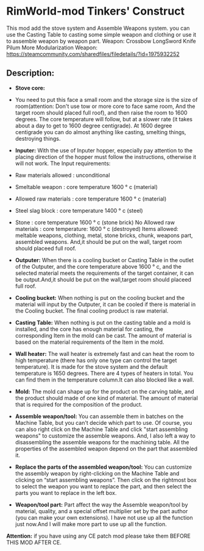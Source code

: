 # RimWorld-mod Tinkers' Construct
This mod add the stove system and Assemble Weapons system. you can use the Casting Table to casting some simple weapon and clothing or use it to assemble weapon by weapon part.
Weapon:
Crossbow
LongSword
Knife
Pilum
More Modularization Weapon:
https://steamcommunity.com/sharedfiles/filedetails/?id=1975932252


## Description:

- **Stove core:**
- You need to put this face a small room and the storage size is the size of room(attention: Don't use tow or more core to face same room, And the target room should placed full roof), and then raise the room to 1600 degrees. The core temperature will follow, but at a slower rate (it takes about a day to get to 1600 degree centigrade). At 1600 degree centigrade you can do almost anything like casting, smelting things, destroying things.

- **Inputer:**
With the use of Inputer hopper, especially pay attention to the placing direction of the hopper must follow the instructions, otherwise it will not work.
The Input requirements:
- Raw materials allowed       : unconditional
- Smeltable weapon            : core temperature 1600 ° c (material)
- Allowed raw materials       : core temperature 1600 ° c (material)
- Steel slag block            : core temperature 1400 ° c (steel)
- Stone                       : core temperature 1600 ° c (stone brick)
No Allowed raw materials : core temperature: 1600 ° c (destroyed)
Items allowed: meltable weapons, clothing, metal, stone bricks, chunk, weapons part, assembled weapons.
And,it should be put on the wall, target room should placeed full roof.

- **Outputer:**
When there is a cooling bucket or Casting Table in the outlet of the Outputer, and the core temperature above 1600 ° c, and the selected material meets the requirements of the target container, it can be output.And,it should be put on the wall,target room should placeed full roof.

- **Cooling bucket:**
When nothing is put on the cooling bucket and the material will input by the Outputer, it can be cooled if there is material in the Cooling bucket. The final cooling product is raw material.

- **Casting Table:**
When nothing is put on the casting table and a mold is installed, and the core has enough material for casting, the corresponding Item in the mold can be cast. The amount of material is based on the material requirements of the Item in  the mold.

- **Wall heater:**
The wall heater is extremely fast and can heat the room to high temperature (there has only one type can control the target temperature). It is made for the stove system and the default temperature is 1650 degrees. There are 4 types of  heaters in total. You can find them in the temperature column.It can also blocked like a wall.

- **Mold:**
The mold can shape up for the product on the carving table, and the product should made of one kind of material. The amount of material that is required for the composition of the product.

- **Assemble weapon/tool:**
You can assemble them in batches on the Machine Table, but you can't decide which part to use. Of course, you can also right click on the Machine Table and click "start assembling weapons" to customize the assemble weapons. And, I also left a way to disassembling the assemble weapons for the machining table. All the properties of the assembled weapon depend on the part that assembled it.

- **Replace the parts of the assembled weapon/tool:**
You can customize the assembly weapon by right-clicking on the Machine Table and clicking on “start assembling weapons”. Then click on the rightmost box to select the weapon you want to replace the part, and then select the parts you want to replace in the left box.

- **Weapon/tool part:**
Part affect the way the Assemble weapon/tool by material, quality, and a special offset multiplier set by the part author (you can make your own extensions). I have not use up all the function just now.And I will make more part to use up all the function.


**Attention:**
if you have using any CE patch mod please take them BEFORE THIS MOD AFTER CE.
